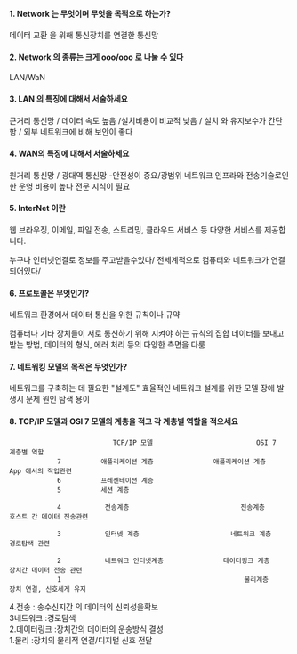 #### 1. Network 는 무엇이며 무엇을 목적으로 하는가?

데이터 교환 을 위해 통신장치를 연결한 통신망


#### 2. Network 의 종류는 크게 ooo/ooo 로 나눌 수 있다

  LAN/WaN


#### 3. LAN 의 특징에 대해서 서술하세요

근거리 통신망 / 데이터 속도 높음 /설치비용이 비교적 낮음 / 설치 와 유지보수가 간단함 / 외부 네트워크에 비해 보안이 좋다


#### 4. WAN의 특징에 대해서 서술하세요


원거리 통신망 / 광대역 통신망  -안전성이 중요/광범위 네트워크 인프라와 전송기술로인한 운영 비용이 높다
전문 지식이 필요



#### 5. InterNet 이란


 웹 브라우징, 이메일, 파일 전송, 스트리밍, 클라우드 서비스 등 다양한 서비스를 제공합니다.

누구나 인터넷연결로 정보를 주고받을수있다/ 전세계적으로 컴퓨터와 네트워크가 연결되어있다/

#### 6. 프로토콜은 무엇인가?

네트워크 환경에서 데이터 통신을 위한 규칙이나 규약

컴퓨터나 기타 장치들이 서로 통신하기 위해 지켜야 하는 규칙의 집합
데이터를 보내고 받는 방법, 데이터의 형식, 에러 처리 등의 다양한 측면을 다룸



#### 7. 네트워킹 모델의 목적은 무엇인가?

네트워크를 구축하는 데 필요한 "설계도"
효율적인 네트워크 설계를 위한 모델
장애 발생시 문제 원인 탐색 용이


#### 8. TCP/IP 모델과 OSI 7 모델의 계층을 적고 각 계층별 역할을 적으세요

                              TCP/IP 모델                          OSI 7                                계층별 역할
                7          애플리케이션 계층               애플리케이션 계층                            App 에서의 작업관련
                6          프레젠테이션 계층
                5          세션 계층
                
                4           전송계층                            전송계층                               호스트 간 데이터 전송관련

                3           인터넷 계층                       네트워크 계층                                 경로탐색 관련
  
                2           네트워크 인터넷계층               데이터링크 계층                            장치간 데이터 전송 관련
                1                                              물리계층                                장치 연결, 신호세게 유지


4.전송           : 송수신지간 의 데이터의 신뢰성을확보<br>
3네트워크        :경로탐색<br>
2.데이터링크     :장치간의 데이터의 운송방식 결성<br>
1.물리           :장치의 물리적 연결/디지털 신호 전달<br>
